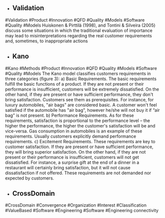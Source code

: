- ## Validation
#Validation #Product #Innovation #QFD #Quality #Models #Software #Quality #Models 
Huiskonen & Pirttilä (1998), and Tontini & Silveira (2005) discuss some situations in which the  traditional evaluation of importance may lead to misinterpretations regarding the real customer  requirements and, sometimes, to inappropriate actions

- ## Kano
#Kano #Methods #Product #Innovation #QFD #Quality #Models #Software #Quality #Models 
The Kano model classifies customers requirements in three categories  (figure 3):  a) Basic Requirements. The basic requirements fulfill the basic functions of a product.  If they are not present or their performance is insufficient, customers will be  extremely dissatisfied. On the other hand, if they are present or have sufficient  performance, they don't bring satisfaction. Customers see them as prerequisites.  For instance, for luxury automobiles, "air bags" are considered basic. A customer  won't feel satisfied if the automobile has "air bag", however he/she will not buy it if  “air bag” is not present.  b) Performance Requirements. As for these requirements, satisfaction is proportional  to the performance level – the higher the performance, the higher the customer's  satisfaction will be and vice-versa. Gas consumption in automobiles is an example  of these requirements. Usually customers explicitly demand performance  requirements.  c) Excitement Requirements. These requirements are key to customer satisfaction. If  they are present or have sufficient performance, they will bring superior  satisfaction. On the other hand, if they are not present or their performance is  insufficient, customers will not get dissatisfied. For instance, a surprise gift at the  end of a dinner in a restaurant will certainly bring satisfaction, but it will not cause  dissatisfaction if not offered. These requirements are not demanded nor expected  by customers.

- ## CrossDomain
#CrossDomain #Convergence #Organization #Interest #Classification #ValueBased #Software #Engineering #Software #Engineering 
connectivity

